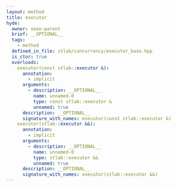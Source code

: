 ```yaml
---
layout: method
title: executor
hyde:
  owner: sean-parent
  brief: __OPTIONAL__
  tags:
    - method
  defined_in_file: stlab/concurrency/executor_base.hpp
  is_ctor: true
  overloads:
    executor(const stlab::executor &):
      annotation:
        - implicit
      arguments:
        - description: __OPTIONAL__
          name: unnamed-0
          type: const stlab::executor &
          unnamed: true
      description: __OPTIONAL__
      signature_with_names: executor(const stlab::executor &)
    executor(stlab::executor &&):
      annotation:
        - implicit
      arguments:
        - description: __OPTIONAL__
          name: unnamed-0
          type: stlab::executor &&
          unnamed: true
      description: __OPTIONAL__
      signature_with_names: executor(stlab::executor &&)
---
```

